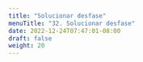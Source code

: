 ```yaml
---
title: "Solucionar desfase"
menuTitle: "32. Solucionar desfase"
date: 2022-12-24T07:47:01-08:00
draft: false
weight: 20
---
```

